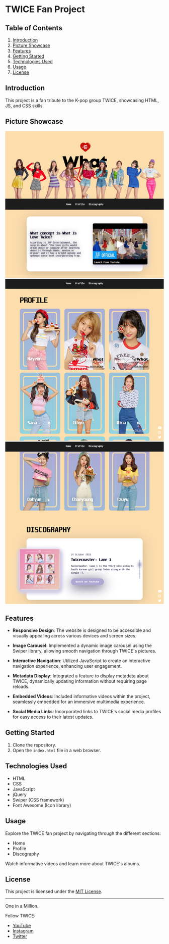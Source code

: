 # TWICE Fan Project 

## Table of Contents

1. [Introduction](#introduction)
2. [Picture Showcase](#picture-showcase)
3. [Features](#features)
4. [Getting Started](#getting-started)
5. [Technologies Used](#technologies-used)
6. [Usage](#usage)
7. [License](#license)

## Introduction

This project is a fan tribute to the K-pop group TWICE, showcasing HTML, JS, and CSS skills.

## Picture Showcase

![TWICE Fan Project](TWICE/img/website/1.png)
![TWICE Fan Project](TWICE/img/website/2.png)
![TWICE Fan Project](TWICE/img/website/3.png)

## Features
- **Responsive Design**: The website is designed to be accessible and visually appealing across various devices and screen sizes.

- **Image Carousel**: Implemented a dynamic image carousel using the Swiper library, allowing smooth navigation through TWICE's pictures.

- **Interactive Navigation**: Utilized JavaScript to create an interactive navigation experience, enhancing user engagement.

- **Metadata Display**: Integrated a feature to display metadata about TWICE, dynamically updating information without requiring page reloads.

- **Embedded Videos**: Included informative videos within the project, seamlessly embedded for an immersive multimedia experience.

- **Social Media Links**: Incorporated links to TWICE's social media profiles for easy access to their latest updates.


## Getting Started

1. Clone the repository.
2. Open the `index.html` file in a web browser.

## Technologies Used

- HTML
- CSS
- JavaScript
- jQuery
- Swiper (CSS framework)
- Font Awesome (Icon library)

## Usage

Explore the TWICE fan project by navigating through the different sections:
- Home
- Profile
- Discography

Watch informative videos and learn more about TWICE's albums.

## License

This project is licensed under the [MIT License](LICENSE).

---

One in a Million.

Follow TWICE:
- [YouTube](https://www.youtube.com/@TWICE)
- [Instagram](https://www.instagram.com/twicetagram/)
- [Twitter](https://twitter.com/JYPETWICE?ref_src=twsrc%5Egoogle%7Ctwcamp%5Eserp%7Ctwgr%5Eauthor)

